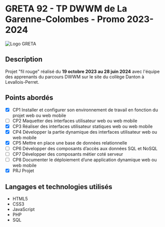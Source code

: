 # GRETA 92 - TP DWWM de La Garenne-Colombes - Promo 2023-2024

![Logo GRETA](https://www.greta-92.fr/images/logos/logo-GRETA-92.png)

## Description
Projet "fil rouge" réalisé du **19 octobre 2023 au 28 juin 2024** avec l'équipe des apprenants du parcours DWWM sur le site du collège Danton à Levallois-Perret.

## Points abordés
- [x] CP1 Installer et configurer son environnement de travail en fonction du projet web ou web mobile
- [ ] CP2 Maquetter des interfaces utilisateur web ou web mobile
- [x] CP3 Réaliser des interfaces utilisateur statiques web ou web mobile
- [x] CP4 Développer la partie dynamique des interfaces utilisateur web ou web mobile
- [x] CP5 Mettre en place une base de données relationnelle
- [ ] CP6 Développer des composants d’accès aux données SQL et NoSQL
- [ ] CP7 Développer des composants métier coté serveur
- [ ] CP8 Documenter le déploiement d’une application dynamique web ou web mobile
- [x] PRJ Projet

## Langages et technologies utilisés
+ HTML5
+ CSS3
+ JavaScript
+ PHP
+ SQL